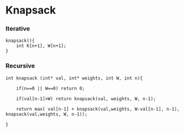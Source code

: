 # Knapsack

### Iterative

```
knapsack(){
    int K[n+1], W[n+1]; 
}
```

### Recursive

```
int knapsack (int* val, int* weights, int W, int n){

    if(n==0 || W==0) return 0;

    if(val[n-1]>W) return knapsack(val, weights, W, n-1);

    return max( val[n-1] + knapsack(val,weights, W-val[n-1], n-1), knapsack(val,weights, W, n-1));

}
```